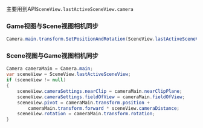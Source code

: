主要用到API```SceneView.lastActiveSceneView.camera```


### Game视图与Scene视图相机同步

```C#
Camera.main.transform.SetPositionAndRotation(SceneView.lastActiveSceneView.camera.transform.position, SceneView.lastActiveSceneView.camera.transform.rotation);
```

### Scene视图与Game视图相机同步

```C#
Camera cameraMain = Camera.main;
var sceneView = SceneView.lastActiveSceneView;
if (sceneView != null)
{
    sceneView.cameraSettings.nearClip = cameraMain.nearClipPlane;
    sceneView.cameraSettings.fieldOfView = cameraMain.fieldOfView;
    sceneView.pivot = cameraMain.transform.position +
        cameraMain.transform.forward * sceneView.cameraDistance;
    sceneView.rotation = cameraMain.transform.rotation;
}
```